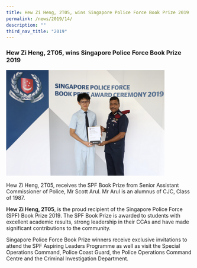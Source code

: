 ```yaml
---
title: Hew Zi Heng, 2T05, wins Singapore Police Force Book Prize 2019
permalink: /news/2019/14/
description: ""
third_nav_title: "2019"
---
```

### **Hew Zi Heng, 2T05, wins Singapore Police Force Book Prize 2019**

<img src="/images/spfbookprize.jpg" style="width:85%">

Hew Zi Heng, 2T05, receives the SPF Book Prize from Senior Assistant Commissioner of Police, Mr Scott Arul. Mr Arul is an alumnus of CJC, Class of 1987.  
  

**Hew Zi Heng, 2T05**, is the proud recipient of the Singapore Police Force (SPF) Book Prize 2019. The SPF Book Prize is awarded to students with excellent academic results, strong leadership in their CCAs and have made significant contributions to the community.

Singapore Police Force Book Prize winners receive exclusive invitations to attend the SPF Aspiring Leaders Programme as well as visit the Special Operations Command, Police Coast Guard, the Police Operations Command Centre and the Criminal Investigation Department.